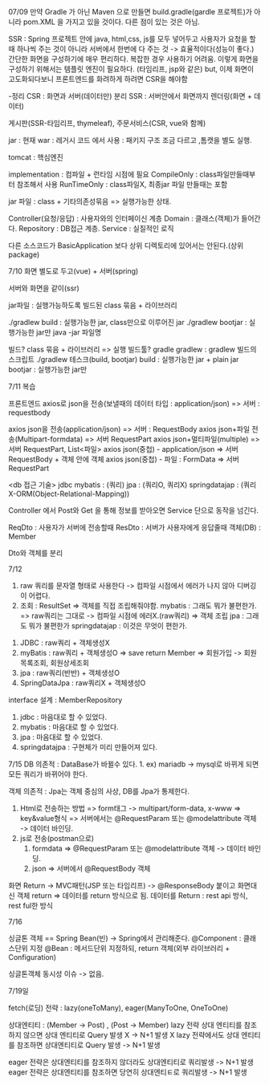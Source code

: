 07/09
만약 Gradle 가 아닌 Maven 으로 만들면
build.gradle(gardle 프로젝트)가 아니라 pom.XML 을 가지고 있을 것이다.
다른 점이 있는 것은 아님.

SSR : Spring 프로젝트 안에 java, html,css, js를 모두 넣어두고
사용자가 요청을 할때 하나씩 주는 것이 아니라 
서버에서 한번에 다 주는 것 -> 효율적이다(성능이 좋다.)
간단한 화면을 구성하기에 매우 편리하다. 복잡한 경우 사용하기 어려움.
이렇게 화면을 구성하기 위해서는 템플릿 엔진이 필요하다. (타임리프, jsp와 같은)
but, 이제 화면이 고도화되다보니 프론트엔드를 화려하게 하려면 CSR을 해야함

-정리
CSR : 화면과 서버(데이터만) 분리
SSR : 서버안에서 화면까지 렌더링(화면 + 데이터)

게시판(SSR-타임리프, thymeleaf), 주문서비스(CSR, vue와 함께)

jar : 현재
war : 레거시 코드 에서 사용 : 패키지 구조 조금 다르고 ,톰캣을 별도 실행.

tomcat : 핵심엔진 

implementation : 컴파일 + 런타임 시점에 필요
CompileOnly : class파일만들때부터 참조해서 사용
RunTimeOnly : class파일X, 최종jar 파일 만들때는 포함

jar 파일 : class + 기타의존성묶음 => 실행가능한 상태.


Controller(요청/응답) : 사용자와의 인터페이신 계층
Domain : 클래스(객체)가 들어간다.
Repository : DB접근 계층.
Service : 실질적인 로직

다른 소스코드가 BasicApplication 보다 상위 디렉토리에 있어서는 안된다.(상위 package)

7/10
화면 별도로 두고(vue) + 서버(spring)

서버와 화면을 같이(ssr)

jar파일 : 실행가능하도록 빌드된 class 묶음 + 라이브러리

./gradlew build : 실행가능한 jar, class만으로 이루어진 jar
./gradlew bootjar : 실행가능한 jar만
java -jar 파일명

빌드? class 묶음 + 라이브러리 => 실행
빌드툴? gradle
gradlew : gradlew 빌드의 스크립트
./gradlew 테스크(build, bootjar)
build : 실행가능한 jar + plain jar
bootjar : 실행가능한 jar만


7/11 복습

프론트엔드 axios로 json을 전송(보낼때의 데이터 타입 : application/json) => 서버 : requestbody

axios json을 전송(application/json) => 서버 : RequestBody
axios json+파일 전송(Multipart-formdata) => 서버 RequestPart
axios json+멀티파일(multiple) => 서버 RequestPart, List<파일>
axios json(중첩) - application/json => 서버 RequestBody + 객체 안에 객체
axios json(중첩) - 파일 : FormData => 서버 RequestPart

<db 접근 기술>
jdbc mybatis    : (쿼리) 
jpa             : (쿼리O, 쿼리X)
springdatajap   : (쿼리X-ORM(Object-Relational-Mapping))

Controller 에서 Post와 Get 을 통해 정보를 받아오면
Service 단으로 동작을 넘긴다.

ReqDto : 사용자가 서버에 전송할때
ResDto : 서버가 사용자에게 응답줄때
객체(DB) : Member

Dto와 객체를 분리


7/12
1) raw 쿼리를 문자열 형태로 사용한다 -> 컴파일 시점에서 에러가 나지 않아 디버깅이 어렵다.
2) 조회 : ResultSet => 객체를 직접 조립해줘야함.
mybatis : 그래도 뭐가 불편한가.
    => raw쿼리는 그대로 -> 컴파일 시점에 에러X.(raw쿼리)
    => 객체 조립
jpa : 그래도 뭐가 불편한가
springdatajap : 이것은 무엇이 편한가.

1. JDBC : raw쿼리 + 객체생성X
2. myBatis : raw쿼리 + 객체생성O
  => save return Member
  => 회원가입 -> 회원목록조회, 회원상세조회
3. jpa : raw쿼리(반반) + 객체생성O
4. SpringDataJpa : raw쿼리X + 객체생성O

interface 설계 : MemberRepository
1) jdbc : 마음대로 할 수 있었다.
2) mybatis : 마음대로 할 수 있었다.
3) jpa : 마음대로 할 수 있었다.
4) springdatajpa : 구현체가 미리 만들어져 있다.

7/15 
DB 의존적 : DataBase가 바뀔수 있다. 
    1. ex) mariadb -> mysql로 바뀌게 되면 모든 쿼리가 바뀌어야 한다.

객체 의존적 : Jpa는 객체 중심의 사상, DB를 Jpa가 통제한다.

1. Html로 전송하는 방법
    => form태그 -> multipart/form-data, x-www => key&value형식
    => 서버에서는 @RequestParam 또는 @modelattribute 객체 -> 데이터 바인딩.
2. js로 전송(postman으로)
   1) formdata => @RequestParam 또는 @modelattribute 객체 -> 데이터 바인딩.
   2) json => 서버에서 @RequestBody 객체  

화면 Return -> MVC패턴(JSP 또는 타임리프)
    -> @ResponseBody 붙이고 화면대신 객체 return => 데이터를 return 방식으로 됨.
데이터를 Return : rest api 방식, rest ful한 방식


7/16

싱글톤 객체 == Spring Bean(빈) -> Spring에서 관리해준다.
@Component : 클래스단위 지정
@Bean : 메서드단위 지정하되, return 객체(외부 라이브러리 + Configuration)

싱글톤객체 동시성 이슈 -> 없음.


7/19일

fetch(로딩) 전략 : lazy(oneToMany), eager(ManyToOne, OneToOne)

상대엔티티 : (Member -> Post) , (Post -> Member)
lazy 전략 상대 엔티티를 참조하지 않으면 상대 엔티티로 Query 발생 X -> N+1 발생 X
lazy 전략에서도 상대 엔티티를 참조하면 상대엔티티로 Query 발생 -> N+1 발생

eager 전략은 상대엔티티를 참조하지 않더라도 상대엔티티로 쿼리발생 -> N+1 발생
eager 전략은 상대엔티티를 참조하면 당연히 상대엔티ㅌ로 쿼리발생 -> N+1 발생